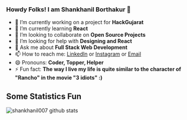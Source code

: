 ### Howdy Folks! I am Shankhanil Borthakur 👋



- 🔭 I’m currently working on a project for **HackGujarat**
- 🌱 I’m currently learning **React**
- 👯 I’m looking to collaborate on **Open Source Projects**
- 🤔 I’m looking for help with **Designing and React**
- 💬 Ask me about **Full Stack Web Development**
- 📫 How to reach me: <a href="https://www.linkedin.com/in/shankhanil-borthakur-00069019a/">LinkedIn</a> or <a href="https://www.instagram.com/shankhanil_007/">Instagram</a>  or <a href="mailto:shankhanil974@gmail.com">Email</a>
- 😄 Pronouns: **Coder, Topper, Helper**
- ⚡ Fun fact: **The way I live my life is quite similar to the character of "Rancho" in the movie "3 idiots" :)**

## Some Statistics Fun
![shankhanil007 github stats](https://github-readme-stats.vercel.app/api?username=shankhanil007&show_icons=true&line_height=30&title_color=000000&icon_color=ff0800&text_color=000000)
